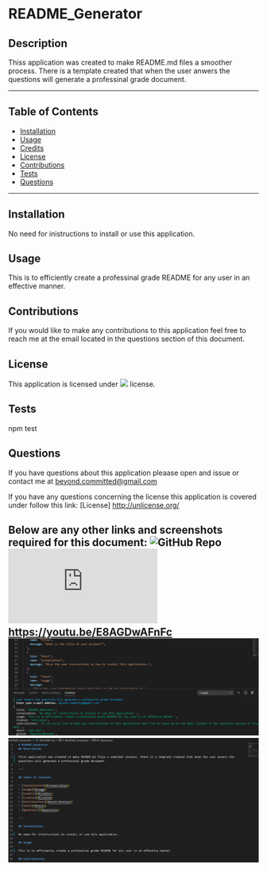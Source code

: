 # README_Generator
## Description

Thiss application was created to make README.md files a smoother process. There is a template created that when the user anwers the questions will generate a professinal grade document.

---

## Table of Contents

* [Installation](#installation)
* [Usage](#usage)
* [Credits](#credits)
* [License](#license)
* [Contributions](#contributions)
* [Tests](#tests)
* [Questions](#questions)

---

## Installation

No need for inistructions to install or use this application.

## Usage

This is to efficiently create a professinal grade README for any user in an effective manner.

## Contributions

If you would like to make any contributions to this application feel free to reach me at the email located in the questions section of this document.


## License

This application is licensed under <img src="https://img.shields.io/badge/license-Unlicense-blue.svg"></img> license.

## Tests 

npm test

## Questions

If you have questions about this application pleaase open and issue or contact me at <a href="beyond.committed@gmail.com">beyond.committed@gmail.com</a>

If you have any questions concerning the license this application is covered under follow this link:
[License] http://unlicense.org/

Below are any other links and screenshots required for this document:
![GitHub Repo](https://github.com/beyondcommitted/README_Generator)<br>
![README.md](https://beyondcommitted.github.io/README_Generator/index.js)<br>
https://youtu.be/E8AGDwAFnFc<br>
![README Screenshot1](https://github.com/beyondcommitted/README_Generator/blob/main/utils/assets/images/screenshot1.png?raw=true)<br>
![README Screenshot](https://github.com/beyondcommitted/README_Generator/blob/main/utils/assets/images/screentshot2.png?raw=true)
---

